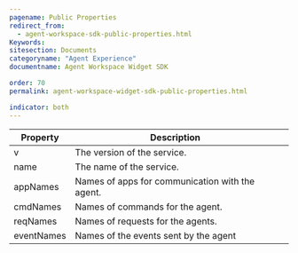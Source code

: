 ```yaml
---
pagename: Public Properties
redirect_from:
  - agent-workspace-sdk-public-properties.html
Keywords:
sitesection: Documents
categoryname: "Agent Experience"
documentname: Agent Workspace Widget SDK

order: 70
permalink: agent-workspace-widget-sdk-public-properties.html

indicator: both
---
```


| Property   | Description                                     |   |
|------------|-------------------------------------------------|---|
| v          | The version of the service.                     |   |
| name       | The name of the service.                        |   |
| appNames   | Names of apps for communication with the agent. |   |
| cmdNames   | Names of commands for the agent.                |   |
| reqNames   | Names of requests for the agents.               |   |
| eventNames | Names of the events sent by the agent           |   | 

